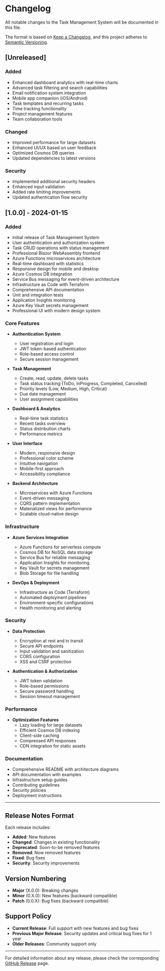# Changelog

All notable changes to the Task Management System will be documented in this file.

The format is based on [Keep a Changelog](https://keepachangelog.com/en/1.0.0/),
and this project adheres to [Semantic Versioning](https://semver.org/spec/v2.0.0.html).

## [Unreleased]

### Added
- Enhanced dashboard analytics with real-time charts
- Advanced task filtering and search capabilities
- Email notification system integration
- Mobile app companion (iOS/Android)
- Task templates and recurring tasks
- Time tracking functionality
- Project management features
- Team collaboration tools

### Changed
- Improved performance for large datasets
- Enhanced UI/UX based on user feedback
- Optimized Cosmos DB queries
- Updated dependencies to latest versions

### Security
- Implemented additional security headers
- Enhanced input validation
- Added rate limiting improvements
- Updated authentication flow security

## [1.0.0] - 2024-01-15

### Added
- Initial release of Task Management System
- User authentication and authorization system
- Task CRUD operations with status management
- Professional Blazor WebAssembly frontend
- Azure Functions microservices architecture
- Real-time dashboard with statistics
- Responsive design for mobile and desktop
- Azure Cosmos DB integration
- Service Bus messaging for event-driven architecture
- Infrastructure as Code with Terraform
- Comprehensive API documentation
- Unit and integration tests
- Application Insights monitoring
- Azure Key Vault secrets management
- Professional UI with modern design system

### Core Features
- **Authentication System**
  - User registration and login
  - JWT token-based authentication
  - Role-based access control
  - Secure session management

- **Task Management**
  - Create, read, update, delete tasks
  - Task status tracking (ToDo, InProgress, Completed, Cancelled)
  - Priority levels (Low, Medium, High, Critical)
  - Due date management
  - User assignment capabilities

- **Dashboard & Analytics**
  - Real-time task statistics
  - Recent tasks overview
  - Status distribution charts
  - Performance metrics

- **User Interface**
  - Modern, responsive design
  - Professional color scheme
  - Intuitive navigation
  - Mobile-first approach
  - Accessibility compliance

- **Backend Architecture**
  - Microservices with Azure Functions
  - Event-driven messaging
  - CQRS pattern implementation
  - Materialized views for performance
  - Scalable cloud-native design

### Infrastructure
- **Azure Services Integration**
  - Azure Functions for serverless compute
  - Cosmos DB for NoSQL data storage
  - Service Bus for reliable messaging
  - Application Insights for monitoring
  - Key Vault for secrets management
  - Blob Storage for file handling

- **DevOps & Deployment**
  - Infrastructure as Code (Terraform)
  - Automated deployment pipelines
  - Environment-specific configurations
  - Health monitoring and alerting

### Security
- **Data Protection**
  - Encryption at rest and in transit
  - Secure API endpoints
  - Input validation and sanitization
  - CORS configuration
  - XSS and CSRF protection

- **Authentication & Authorization**
  - JWT token validation
  - Role-based permissions
  - Secure password handling
  - Session timeout management

### Performance
- **Optimization Features**
  - Lazy loading for large datasets
  - Efficient Cosmos DB indexing
  - Client-side caching
  - Compressed API responses
  - CDN integration for static assets

### Documentation
- Comprehensive README with architecture diagrams
- API documentation with examples
- Infrastructure setup guides
- Contributing guidelines
- Security policies
- Deployment instructions

---

## Release Notes Format

Each release includes:
- **Added**: New features
- **Changed**: Changes in existing functionality
- **Deprecated**: Soon-to-be removed features
- **Removed**: Now removed features
- **Fixed**: Bug fixes
- **Security**: Security improvements

## Version Numbering

- **Major** (X.0.0): Breaking changes
- **Minor** (0.X.0): New features (backward compatible)
- **Patch** (0.0.X): Bug fixes (backward compatible)

## Support Policy

- **Current Release**: Full support with new features and bug fixes
- **Previous Major Release**: Security updates and critical bug fixes for 1 year
- **Older Releases**: Community support only

---

For detailed information about any release, please check the corresponding [GitHub Release](https://github.com/yourusername/task-management/releases) page.
